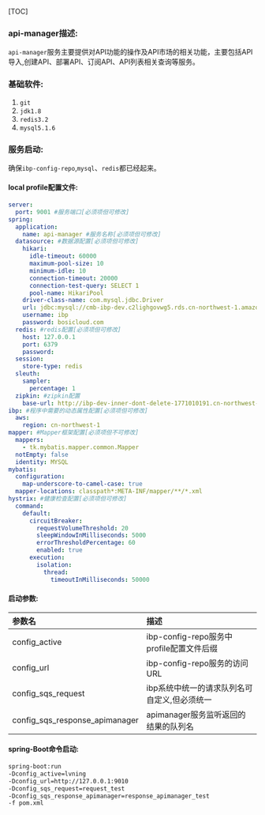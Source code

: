 [TOC]

### api-manager描述:

`api-manager`服务主要提供对API功能的操作及API市场的相关功能，主要包括API导入,创建API、部署API、订阅API、API列表相关查询等服务。

### 基础软件:

1. `git`
2. `jdk1.8`
3. `redis3.2`
4. `mysql5.1.6`

### 服务启动:

​    确保`ibp-config-repo`,`mysql`、`redis`都已经起来。

#### local profile配置文件:

```yaml
server:
  port: 9001 #服务端口[必须项但可修改]
spring:
  application:
    name: api-manager #服务名称[必须项但可修改]
  datasource: #数据源配置[必须项但可修改]
    hikari:
      idle-timeout: 60000
      maximum-pool-size: 10
      minimum-idle: 10
      connection-timeout: 20000
      connection-test-query: SELECT 1
      pool-name: HikariPool
    driver-class-name: com.mysql.jdbc.Driver
    url: jdbc:mysql://cmb-ibp-dev.c2lighgovwg5.rds.cn-northwest-1.amazonaws.com.cn/ibp?useSSL=false&?useUnicode=true&characterEncoding=UTF-8&verifyServerCertificate=false&allowMultiQueries=true
    username: ibp
    password: bosicloud.com
  redis: #redis配置[必须项但可修改]
    host: 127.0.0.1
    port: 6379
    password:
  session:
    store-type: redis
  sleuth:
    sampler:
      percentage: 1
  zipkin: #zipkin配置
    base-url: http://ibp-dev-inner-dont-delete-1771010191.cn-northwest-1.elb.amazonaws.com.cn:9030
ibp: #程序中需要的动态属性配置[必须项但可修改]
  aws:
    region: cn-northwest-1
mapper: #Mapper框架配置[必须项但不可修改]
  mappers:
    - tk.mybatis.mapper.common.Mapper
  notEmpty: false
  identity: MYSQL
mybatis:
  configuration:
    map-underscore-to-camel-case: true
  mapper-locations: classpath*:META-INF/mapper/**/*.xml
hystrix: #健康检查配置[必须项但可修改]
  command:
    default:
      circuitBreaker:
        requestVolumeThreshold: 20
        sleepWindowInMilliseconds: 5000
        errorThresholdPercentage: 60
        enabled: true
      execution:
        isolation:
          thread:
            timeoutInMilliseconds: 50000
```



####    启动参数:

| 参数名                         | 描述                                         |
| :----------------------------- | :------------------------------------------- |
| config_active                  | ibp-config-repo服务中profile配置文件后缀     |
| config_url                     | ibp-config-repo服务的访问URL                 |
| config_sqs_request             | ibp系统中统一的请求队列名可自定义,但必须统一 |
| config_sqs_response_apimanager | apimanager服务监听返回的结果的队列名         |

#### spring-Boot命令启动:

```markdown
spring-boot:run 
-Dconfig_active=lvning 
-Dconfig_url=http://127.0.0.1:9010 
-Dconfig_sqs_request=request_test 
-Dconfig_sqs_response_apimanager=response_apimanager_test
-f pom.xml
```

  



